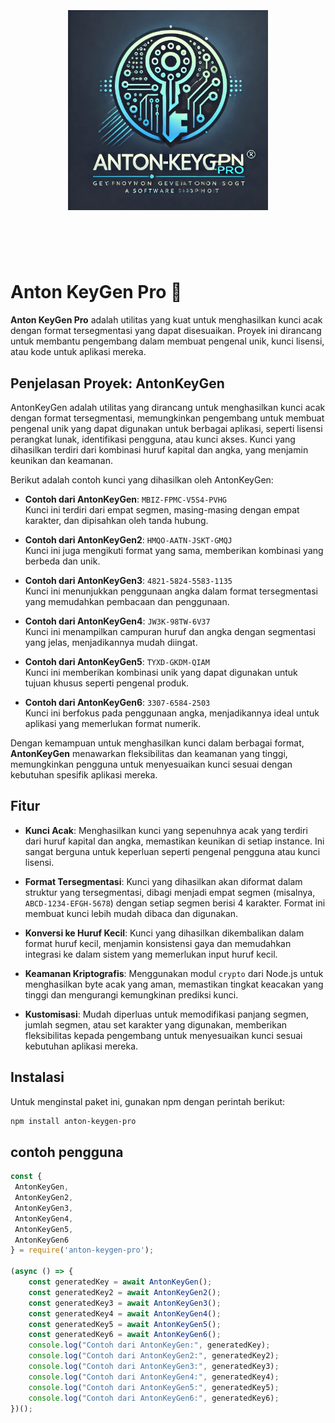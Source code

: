 <h1 align="center">
	<br>
	<br>
	<img width="320" src="media/logo.jpg" alt="Anton KeyGen Pro 🔑">
	<br>
	<br>
	<br>
</h1>


# Anton KeyGen Pro 🔑

**Anton KeyGen Pro** adalah utilitas yang kuat untuk menghasilkan kunci acak dengan format tersegmentasi yang dapat disesuaikan. Proyek ini dirancang untuk membantu pengembang dalam membuat pengenal unik, kunci lisensi, atau kode untuk aplikasi mereka.

## Penjelasan Proyek: AntonKeyGen

AntonKeyGen adalah utilitas yang dirancang untuk menghasilkan kunci acak dengan format tersegmentasi, memungkinkan pengembang untuk membuat pengenal unik yang dapat digunakan untuk berbagai aplikasi, seperti lisensi perangkat lunak, identifikasi pengguna, atau kunci akses. Kunci yang dihasilkan terdiri dari kombinasi huruf kapital dan angka, yang menjamin keunikan dan keamanan.

Berikut adalah contoh kunci yang dihasilkan oleh AntonKeyGen:

- **Contoh dari AntonKeyGen**: `MBIZ-FPMC-V5S4-PVHG`  
  Kunci ini terdiri dari empat segmen, masing-masing dengan empat karakter, dan dipisahkan oleh tanda hubung.

- **Contoh dari AntonKeyGen2**: `HMQO-AATN-JSKT-GMQJ`  
  Kunci ini juga mengikuti format yang sama, memberikan kombinasi yang berbeda dan unik.

- **Contoh dari AntonKeyGen3**: `4821-5824-5583-1135`  
  Kunci ini menunjukkan penggunaan angka dalam format tersegmentasi yang memudahkan pembacaan dan penggunaan.

- **Contoh dari AntonKeyGen4**: `JW3K-98TW-6V37`  
  Kunci ini menampilkan campuran huruf dan angka dengan segmentasi yang jelas, menjadikannya mudah diingat.

- **Contoh dari AntonKeyGen5**: `TYXD-GKDM-QIAM`  
  Kunci ini memberikan kombinasi unik yang dapat digunakan untuk tujuan khusus seperti pengenal produk.

- **Contoh dari AntonKeyGen6**: `3307-6584-2503`  
  Kunci ini berfokus pada penggunaan angka, menjadikannya ideal untuk aplikasi yang memerlukan format numerik.

Dengan kemampuan untuk menghasilkan kunci dalam berbagai format, **AntonKeyGen** menawarkan fleksibilitas dan keamanan yang tinggi, memungkinkan pengguna untuk menyesuaikan kunci sesuai dengan kebutuhan spesifik aplikasi mereka.

## Fitur

- **Kunci Acak**: Menghasilkan kunci yang sepenuhnya acak yang terdiri dari huruf kapital dan angka, memastikan keunikan di setiap instance. Ini sangat berguna untuk keperluan seperti pengenal pengguna atau kunci lisensi.

- **Format Tersegmentasi**: Kunci yang dihasilkan akan diformat dalam struktur yang tersegmentasi, dibagi menjadi empat segmen (misalnya, `ABCD-1234-EFGH-5678`) dengan setiap segmen berisi 4 karakter. Format ini membuat kunci lebih mudah dibaca dan digunakan.

- **Konversi ke Huruf Kecil**: Kunci yang dihasilkan dikembalikan dalam format huruf kecil, menjamin konsistensi gaya dan memudahkan integrasi ke dalam sistem yang memerlukan input huruf kecil.

- **Keamanan Kriptografis**: Menggunakan modul `crypto` dari Node.js untuk menghasilkan byte acak yang aman, memastikan tingkat keacakan yang tinggi dan mengurangi kemungkinan prediksi kunci.

- **Kustomisasi**: Mudah diperluas untuk memodifikasi panjang segmen, jumlah segmen, atau set karakter yang digunakan, memberikan fleksibilitas kepada pengembang untuk menyesuaikan kunci sesuai kebutuhan aplikasi mereka.

## Instalasi

Untuk menginstal paket ini, gunakan npm dengan perintah berikut:

```bash
npm install anton-keygen-pro
```
## contoh pengguna

```javascript
const {
 AntonKeyGen, 
 AntonKeyGen2, 
 AntonKeyGen3, 
 AntonKeyGen4,
 AntonKeyGen5,
 AntonKeyGen6
} = require('anton-keygen-pro');

(async () => {
    const generatedKey = await AntonKeyGen();
    const generatedKey2 = await AntonKeyGen2();
    const generatedKey3 = await AntonKeyGen3();
    const generatedKey4 = await AntonKeyGen4();
    const generatedKey5 = await AntonKeyGen5();
    const generatedKey6 = await AntonKeyGen6();
    console.log("Contoh dari AntonKeyGen:", generatedKey);
    console.log("Contoh dari AntonKeyGen2:", generatedKey2);
    console.log("Contoh dari AntonKeyGen3:", generatedKey3);
    console.log("Contoh dari AntonKeyGen4:", generatedKey4);
    console.log("Contoh dari AntonKeyGen5:", generatedKey5);
    console.log("Contoh dari AntonKeyGen6:", generatedKey6);
})();